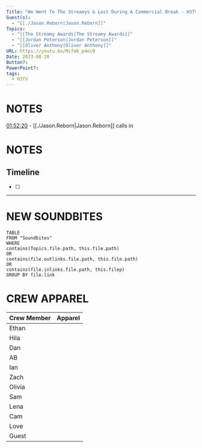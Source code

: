 ```yaml
---
Title: "We Went To The Streamys & Lost During A Commercial Break - H3TV #89"
Guest(s):
  - "[[./Jason.Reborn|Jason.Reborn]]"
Topics:
  - "[[The Streamy Awards|The Streamy Awards]]"
  - "[[Jordan Peterson|Jordan Peterson]]"
  - "[[Oliver Anthony|Oliver Anthony]]"
URL: https://youtu.be/Mifmb_p4ec0
Date: 2023-08-28
Button?: 
PowerPoint?: 
tags:
  - H3TV
---
```

# NOTES
[01:52:20](https://youtu.be/Mifmb_p4ec0?t=6740) - [[./Jason.Reborn|Jason.Reborn]] calls in

# NOTES

## Timeline
- [ ] 


___
# NEW SOUNDBITES
``` dataview
TABLE
FROM "Soundbites"
WHERE 
contains(Topics.file.path, this.file.path) 
OR 
contains(file.outlinks.file.path, this.file.path)
OR
contains(file.inlinks.file.path, this.filep)
GROUP BY file.link
```

# CREW APPAREL

| Crew Member | Apparel |
| ----------- | ------- |
| Ethan       |         |
| Hila        |         |
| Dan         |         |
| AB          |         |
| Ian         |         |
| Zach        |         |
| Olivia      |         |
| Sam         |         |
| Lena        |         |
| Cam         |         |
| Love        |         |
| Guest       |         |